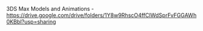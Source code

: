 3DS Max Models and Animations - https://drive.google.com/drive/folders/1Y8w9RhscO4ffClWdSprFvFGGAWh0KBbI?usp=sharing
